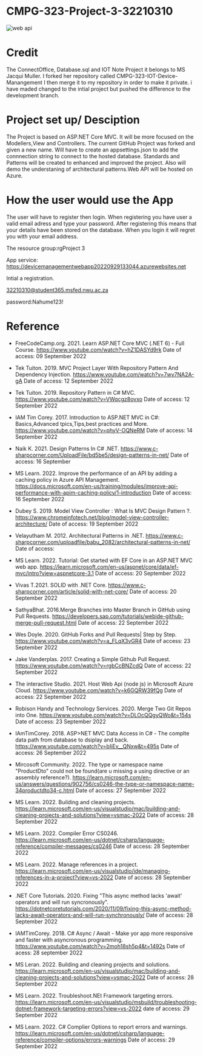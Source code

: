 # CMPG-323-Project-3-32210310
![web api](https://user-images.githubusercontent.com/38375869/191209969-74caa68e-3ed2-4ee1-bd25-fd5d98a7b6ff.gif)
 
 # Credit
 The ConnectOffice, Database.sql and IOT Note Project it belongs to MS Jacqui Muller. I forked her repository called CMPG-323-IOT-Device-Manangement I then merge it to my repository in order to make it private. i have maded changed to the intial project but pushed the difference to the development branch.
 
 # Project set up/ Desciption
The Project is based on ASP.NET Core MVC. It will be more focused on the Modellers,View and Controllers. The current GitHub Project was forked and given a new name. Will have to create an appsettings.json to add the connnection string to connect to the hosted database. Standards and Patterns will be created to  enhanced and improved the project. Also will demo the understaning of architectural patterns.Web API will be hosted on Azure.

# How the user would use the App

The user will have to register then login. When registering you have user a valid email adress and type your password. After registering this means that your details have been stored on the database. When you login it will regret you with your email address.

The resource group:rgProject 3

App service: https://devicemanagementwebapp20220929133044.azurewebsites.net

Intial a registration.

32210310@student365.msfed.nwu.ac.za

password:Nahume123!

# Reference
- FreeCodeCamp.org. 2021. Learn ASP.NET Core MVC (.NET 6) - Full Course. https://www.youtube.com/watch?v=hZ1DASYd9rk Date of access: 09 September 2022


- Tek Tuiton. 2019. MVC Project Layer With Repository Pattern And Dependency Injection. https://www.youtube.com/watch?v=7wv7NA2A-gA Date of access: 12 September 2022

- Tek Tuiton. 2019. Repository Pattern in C# MVC. https://www.youtube.com/watch?v=VWqcgz8ovxo Date of access: 12 September 2022

- IAM Tim Corey. 2017. Introduction to ASP.NET MVC in C#: Basics,Advanced tpics,Tips,best practices and More. https://www.youtube.com/watch?v=phyV-OQNeRM Date of access: 14 September 2022


- Naik K. 2021. Design Patterns In C# .NET. https://www.c-sharpcorner.com/UploadFile/bd5be5/design-patterns-in-net/ Date of access: 16 September

- MS Learn. 2022. Improve the performance of an API by adding a caching policy in Azure API Management. https://docs.microsoft.com/en-us/training/modules/improve-api-performance-with-apim-caching-policy/1-introduction Date of access: 16 September 2022

- Dubey S. 2019. Model View Controller : What Is MVC Design Pattern ?. https://www.chromeinfotech.net/blog/model-view-controller-architecture/ Date of access: 19 September 2022

- Velayutham M. 2012. Architectural Patterns in .NET. https://www.c-sharpcorner.com/uploadfile/babu_2082/architectural-patterns-in-net/ Date of access: 

- MS Learn. 2022. Tutorial: Get started with EF Core in an ASP.NET MVC web app. https://learn.microsoft.com/en-us/aspnet/core/data/ef-mvc/intro?view=aspnetcore-3.1 Date of access: 20 September 2022

- Vivas T.2021. SOLID with .NET Core. https://www.c-sharpcorner.com/article/solid-with-net-core/ Date of access: 20 September 2022

- SathyaBhat. 2016.Merge Branches into Master Branch in GitHub using Pull Requests. https://developers.sap.com/tutorials/webide-github-merge-pull-request.html Date of access: 22 September 2022

- Wes Doyle. 2020. GitHub Forks and Pull Requests| Step by Step. https://www.youtube.com/watch?v=a_FLqX3vGR4 Date of access: 23 September 2022

- Jake Vanderplas. 2017. Creating a Simple Github Pull Request. https://www.youtube.com/watch?v=rgbCcBNZcdQ Date of access: 22 September 2022

- The interactive Studio. 2021. Host Web Api (node js) in Microsoft Azure Cloud. https://www.youtube.com/watch?v=k6GQRW39fQg Date of access: 22 September 2022

- Robison Handy and Technology Services. 2020. Merge Two Git Repos into One. https://www.youtube.com/watch?v=DLOcQQgyQWo&t=154s Date of access: 23 September 2022

- IAmTimCorey. 2018. ASP>NET MVC Data Access in C# - The complte data path from database to dsiplay and back. https://www.youtube.com/watch?v=bIiEv__QNxw&t=495s Date of access: 26 September 2022

- Mircosoft Community. 2022. The type or namespace name "ProductDto" could not be found(are u missing a using directive or an assembly reference?). https://learn.microsoft.com/en-us/answers/questions/902756/cs0246-the-type-or-namespace-name-34productdto34-c.html Date of access: 27 September 2022

- MS Learn. 2022. Building and cleaning projects. https://learn.microsoft.com/en-us/visualstudio/mac/building-and-cleaning-projects-and-solutions?view=vsmac-2022 Date of access: 28 September 2022

- MS Learn. 2022. Compiler Error CS0246. https://learn.microsoft.com/en-us/dotnet/csharp/language-reference/compiler-messages/cs0246 Date of access: 28 September 2022

- MS Learn. 2022. Manage references in a project. https://learn.microsoft.com/en-us/visualstudio/ide/managing-references-in-a-project?view=vs-2022 Date of access: 28 September 2022

- .NET Core Tutorials. 2020. Fixing "This async method lacks 'await' operators and will run syncronously". https://dotnetcoretutorials.com/2020/11/09/fixing-this-async-method-lacks-await-operators-and-will-run-synchronously/ Date of access: 28 September 2022

- IAMTimCorey. 2018. C# Async / Await - Make yor app more responsive and faster with asyncronous programming. https://www.youtube.com/watch?v=2moh18sh5p4&t=1492s Date of acess: 28 september 2022

- MS Leran. 2022. Building and cleaning projects and solutions. https://learn.microsoft.com/en-us/visualstudio/mac/building-and-cleaning-projects-and-solutions?view=vsmac-2022 Date of access: 28 September 2022

- MS Learn. 2022. Troubleshoot.NEt Framework targeting errors. https://learn.microsoft.com/en-us/visualstudio/msbuild/troubleshooting-dotnet-framework-targeting-errors?view=vs-2022 date of access: 29 September 2022

- MS Learn. 2022. C# Complier Options to report errors and warnings. https://learn.microsoft.com/en-us/dotnet/csharp/language-reference/compiler-options/errors-warnings Date of access: 29 September 2022









